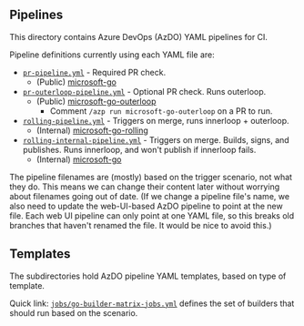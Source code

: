 ## Pipelines

This directory contains Azure DevOps (AzDO) YAML pipelines for CI.

Pipeline definitions currently using each YAML file are:

* [`pr-pipeline.yml`](pr-pipeline.yml) - Required PR check.
  * (Public) [microsoft-go](https://dev.azure.com/dnceng/public/_build?definitionId=1099)
* [`pr-outerloop-pipeline.yml`](pr-outerloop-pipeline.yml) - Optional PR check.
  Runs outerloop.
  * (Public) [microsoft-go-outerloop](https://dev.azure.com/dnceng/public/_build/index?definitionId=1100)
    * Comment `/azp run microsoft-go-outerloop` on a PR to run.
* [`rolling-pipeline.yml`](rolling-pipeline.yml) - Triggers on merge, runs
  innerloop + outerloop.
  * (Internal) [microsoft-go-rolling](https://dev.azure.com/dnceng/internal/_build?definitionId=987)
* [`rolling-internal-pipeline.yml`](rolling-internal-pipeline.yml) - Triggers on
  merge. Builds, signs, and publishes. Runs innerloop, and won't publish if
  innerloop fails.
  * (Internal) [microsoft-go](https://dev.azure.com/dnceng/internal/_build?definitionId=958)

The pipeline filenames are (mostly) based on the trigger scenario, not what they
do. This means we can change their content later without worrying about
filenames going out of date. (If we change a pipeline file's name, we also need
to update the web-UI-based AzDO pipeline to point at the new file. Each web UI
pipeline can only point at one YAML file, so this breaks old branches that
haven't renamed the file. It would be nice to avoid this.)

## Templates

The subdirectories hold AzDO pipeline YAML templates, based on type of template.

Quick link: [`jobs/go-builder-matrix-jobs.yml`](jobs/go-builder-matrix-jobs.yml)
defines the set of builders that should run based on the scenario.
